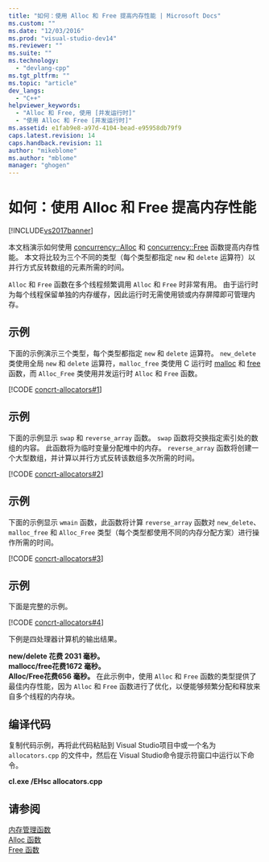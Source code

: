 ```yaml
---
title: "如何：使用 Alloc 和 Free 提高内存性能 | Microsoft Docs"
ms.custom: ""
ms.date: "12/03/2016"
ms.prod: "visual-studio-dev14"
ms.reviewer: ""
ms.suite: ""
ms.technology: 
  - "devlang-cpp"
ms.tgt_pltfrm: ""
ms.topic: "article"
dev_langs: 
  - "C++"
helpviewer_keywords: 
  - "Alloc 和 Free, 使用 [并发运行时]"
  - "使用 Alloc 和 Free [并发运行时]"
ms.assetid: e1fab9e8-a97d-4104-bead-e95958db79f9
caps.latest.revision: 14
caps.handback.revision: 11
author: "mikeblome"
ms.author: "mblome"
manager: "ghogen"
---
```

# 如何：使用 Alloc 和 Free 提高内存性能
[!INCLUDE[vs2017banner](../../assembler/inline/includes/vs2017banner.md)]

本文档演示如何使用 [concurrency::Alloc](../Topic/Alloc%20Function.md) 和 [concurrency::Free](../Topic/Free%20Function.md) 函数提高内存性能。  本文将比较为三个不同的类型（每个类型都指定 `new` 和 `delete` 运算符）以并行方式反转数组的元素所需的时间。  
  
 `Alloc` 和 `Free` 函数在多个线程频繁调用 `Alloc` 和 `Free` 时非常有用。  由于运行时为每个线程保留单独的内存缓存，因此运行时无需使用锁或内存屏障即可管理内存。  
  
## 示例  
 下面的示例演示三个类型，每个类型都指定 `new` 和 `delete` 运算符。  `new_delete` 类使用全局 `new` 和 `delete` 运算符，`malloc_free` 类使用 C 运行时 [malloc](../../c-runtime-library/reference/malloc.md) 和 [free](../../c-runtime-library/reference/free.md) 函数，而 `Alloc_Free` 类使用并发运行时 `Alloc` 和 `Free` 函数。  
  
 [!CODE [concrt-allocators#1](../CodeSnippet/VS_Snippets_ConcRT/concrt-allocators#1)]  
  
## 示例  
 下面的示例显示 `swap` 和 `reverse_array` 函数。  `swap` 函数将交换指定索引处的数组的内容。  此函数将为临时变量分配堆中的内存。  `reverse_array` 函数将创建一个大型数组，并计算以并行方式反转该数组多次所需的时间。  
  
 [!CODE [concrt-allocators#2](../CodeSnippet/VS_Snippets_ConcRT/concrt-allocators#2)]  
  
## 示例  
 下面的示例显示 `wmain` 函数，此函数将计算 `reverse_array` 函数对 `new_delete`、`malloc_free` 和 `Alloc_Free` 类型（每个类型都使用不同的内存分配方案）进行操作所需的时间。  
  
 [!CODE [concrt-allocators#3](../CodeSnippet/VS_Snippets_ConcRT/concrt-allocators#3)]  
  
## 示例  
 下面是完整的示例。  
  
 [!CODE [concrt-allocators#4](../CodeSnippet/VS_Snippets_ConcRT/concrt-allocators#4)]  
  
 下例是四处理器计算机的输出结果。  
  
  **new\/delete 花费 2031 毫秒。**  
**mallocc\/free花费1672 毫秒。**  
**Alloc\/Free花费656 毫秒。** 在此示例中，使用 `Alloc` 和 `Free` 函数的类型提供了最佳内存性能，因为 `Alloc` 和 `Free` 函数进行了优化，以便能够频繁分配和释放来自多个线程的内存块。  
  
## 编译代码  
 复制代码示例，再将此代码粘贴到 Visual Studio项目中或一个名为 `allocators.cpp` 的文件中，然后在 Visual Studio命令提示符窗口中运行以下命令。  
  
 **cl.exe \/EHsc allocators.cpp**  
  
## 请参阅  
 [内存管理函数](../../parallel/concrt/memory-management-functions.md)   
 [Alloc 函数](../Topic/Alloc%20Function.md)   
 [Free 函数](../Topic/Free%20Function.md)